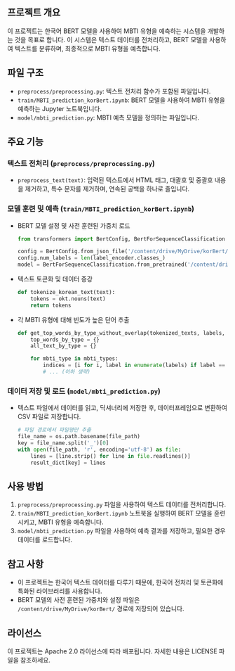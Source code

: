 ## 프로젝트 개요
이 프로젝트는 한국어 BERT 모델을 사용하여 MBTI 유형을 예측하는 시스템을 개발하는 것을 목표로 합니다. 이 시스템은 텍스트 데이터를 전처리하고, BERT 모델을 사용하여 텍스트를 분류하며, 최종적으로 MBTI 유형을 예측합니다.

## 파일 구조
- `preprocess/preprocessing.py`: 텍스트 전처리 함수가 포함된 파일입니다.
- `train/MBTI_prediction_korBert.ipynb`: BERT 모델을 사용하여 MBTI 유형을 예측하는 Jupyter 노트북입니다.
- `model/mbti_prediction.py`: MBTI 예측 모델을 정의하는 파일입니다.

## 주요 기능

### 텍스트 전처리 (`preprocess/preprocessing.py`)
- `preprocess_text(text)`: 입력된 텍스트에서 HTML 태그, 대괄호 및 중괄호 내용을 제거하고, 특수 문자를 제거하며, 연속된 공백을 하나로 줄입니다.

### 모델 훈련 및 예측 (`train/MBTI_prediction_korBert.ipynb`)
- BERT 모델 설정 및 사전 훈련된 가중치 로드
  ```python
  from transformers import BertConfig, BertForSequenceClassification

  config = BertConfig.from_json_file('/content/drive/MyDrive/korBert/bert_config.json')
  config.num_labels = len(label_encoder.classes_)
  model = BertForSequenceClassification.from_pretrained('/content/drive/MyDrive/korBert/pytorch_model.bin', config=config)
  ```
- 텍스트 토큰화 및 데이터 증강
  ```python
  def tokenize_korean_text(text):
      tokens = okt.nouns(text)
      return tokens
  ```
- 각 MBTI 유형에 대해 빈도가 높은 단어 추출
  ```python
  def get_top_words_by_type_without_overlap(tokenized_texts, labels, mbti_types, top_n=100):
      top_words_by_type = {}
      all_text_by_type = {}

      for mbti_type in mbti_types:
          indices = [i for i, label in enumerate(labels) if label == mbti_type]
          # ... (이하 생략)
  ```

### 데이터 저장 및 로드 (`model/mbti_prediction.py`)
- 텍스트 파일에서 데이터를 읽고, 딕셔너리에 저장한 후, 데이터프레임으로 변환하여 CSV 파일로 저장합니다.
  ```python
  # 파일 경로에서 파일명만 추출
  file_name = os.path.basename(file_path)
  key = file_name.split('_')[0]
  with open(file_path, 'r', encoding='utf-8') as file:
      lines = [line.strip() for line in file.readlines()]
      result_dict[key] = lines
  ```

## 사용 방법
1. `preprocess/preprocessing.py` 파일을 사용하여 텍스트 데이터를 전처리합니다.
2. `train/MBTI_prediction_korBert.ipynb` 노트북을 실행하여 BERT 모델을 훈련시키고, MBTI 유형을 예측합니다.
3. `model/mbti_prediction.py` 파일을 사용하여 예측 결과를 저장하고, 필요한 경우 데이터를 로드합니다.

## 참고 사항
- 이 프로젝트는 한국어 텍스트 데이터를 다루기 때문에, 한국어 전처리 및 토큰화에 특화된 라이브러리를 사용합니다.
- BERT 모델의 사전 훈련된 가중치와 설정 파일은 `/content/drive/MyDrive/korBert/` 경로에 저장되어 있습니다.

## 라이선스
이 프로젝트는 Apache 2.0 라이선스에 따라 배포됩니다. 자세한 내용은 LICENSE 파일을 참조하세요.
